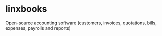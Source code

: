# linxbooks
Open-source accounting software (customers, invoices, quotations, bills, expenses, payrolls and reports)
